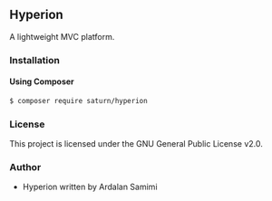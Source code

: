 ## Hyperion
A lightweight MVC platform.

### Installation
#### Using Composer
```bash
$ composer require saturn/hyperion
```
### License
This project is licensed under the GNU General Public License v2.0.

### Author
* Hyperion written by Ardalan Samimi
